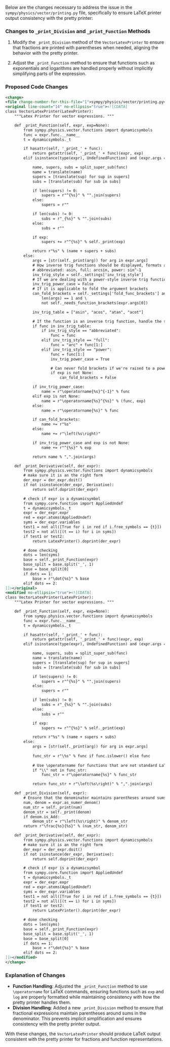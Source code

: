 Below are the changes necessary to address the issue in the `sympy/physics/vector/printing.py` file, specifically to ensure LaTeX printer output consistency with the pretty printer:

### Changes to `_print_Division` and `_print_Function` Methods

1. Modify the `_print_Division` method of the `VectorLatexPrinter` to ensure that fractions are printed with parentheses when needed, aligning the behavior with the pretty printer.
   
2. Adjust the `_print_Function` method to ensure that functions such as exponentials and logarithms are handled properly without implicitly simplifying parts of the expression.


### Proposed Code Changes

```xml
<change>
<file change-number-for-this-file="1">sympy/physics/vector/printing.py</file>
<original line-count="14" no-ellipsis="true"><![CDATA[
class VectorLatexPrinter(LatexPrinter):
    """Latex Printer for vector expressions. """

    def _print_Function(self, expr, exp=None):
        from sympy.physics.vector.functions import dynamicsymbols
        func = expr.func.__name__
        t = dynamicsymbols._t

        if hasattr(self, '_print_' + func):
            return getattr(self, '_print_' + func)(expr, exp)
        elif isinstance(type(expr), UndefinedFunction) and (expr.args == (t,)):

            name, supers, subs = split_super_sub(func)
            name = translate(name)
            supers = [translate(sup) for sup in supers]
            subs = [translate(sub) for sub in subs]

            if len(supers) != 0:
                supers = r"^{%s}" % "".join(supers)
            else:
                supers = r""

            if len(subs) != 0:
                subs = r"_{%s}" % "".join(subs)
            else:
                subs = r""

            if exp:
                supers += r"^{%s}" % self._print(exp)

            return r"%s" % (name + supers + subs)
        else:
            args = [str(self._print(arg)) for arg in expr.args]
            # How inverse trig functions should be displayed, formats are:
            # abbreviated: asin, full: arcsin, power: sin^-1
            inv_trig_style = self._settings['inv_trig_style']
            # If we are dealing with a power-style inverse trig function
            inv_trig_power_case = False
            # If it is applicable to fold the argument brackets
            can_fold_brackets = self._settings['fold_func_brackets'] and \
                len(args) == 1 and \
                not self._needs_function_brackets(expr.args[0])

            inv_trig_table = ["asin", "acos", "atan", "acot"]

            # If the function is an inverse trig function, handle the style
            if func in inv_trig_table:
                if inv_trig_style == "abbreviated":
                    func = func
                elif inv_trig_style == "full":
                    func = "arc" + func[1:]
                elif inv_trig_style == "power":
                    func = func[1:]
                    inv_trig_power_case = True

                    # Can never fold brackets if we're raised to a power
                    if exp is not None:
                        can_fold_brackets = False

            if inv_trig_power_case:
                name = r"\operatorname{%s}^{-1}" % func
            elif exp is not None:
                name = r"\operatorname{%s}^{%s}" % (func, exp)
            else:
                name = r"\operatorname{%s}" % func

            if can_fold_brackets:
                name += r"%s"
            else:
                name += r"\left(%s\right)"

            if inv_trig_power_case and exp is not None:
                name += r"^{%s}" % exp

            return name % ",".join(args)

    def _print_Derivative(self, der_expr):
        from sympy.physics.vector.functions import dynamicsymbols
        # make sure it is an the right form
        der_expr = der_expr.doit()
        if not isinstance(der_expr, Derivative):
            return self.doprint(der_expr)

        # check if expr is a dynamicsymbol
        from sympy.core.function import AppliedUndef
        t = dynamicsymbols._t
        expr = der_expr.expr
        red = expr.atoms(AppliedUndef)
        syms = der_expr.variables
        test1 = not all([True for i in red if i.free_symbols == {t}])
        test2 = not all([(t == i) for i in syms])
        if test1 or test2:
            return LatexPrinter().doprint(der_expr)

        # done checking
        dots = len(syms)
        base = self._print_Function(expr)
        base_split = base.split('_', 1)
        base = base_split[0]
        if dots == 1:
            base = r"\dot{%s}" % base
        elif dots == 2:
]]></original>
<modified no-ellipsis="true"><![CDATA[
class VectorLatexPrinter(LatexPrinter):
    """Latex Printer for vector expressions. """

    def _print_Function(self, expr, exp=None):
        from sympy.physics.vector.functions import dynamicsymbols
        func = expr.func.__name__
        t = dynamicsymbols._t

        if hasattr(self, '_print_' + func):
            return getattr(self, '_print_' + func)(expr, exp)
        elif isinstance(type(expr), UndefinedFunction) and (expr.args == (t,)):

            name, supers, subs = split_super_sub(func)
            name = translate(name)
            supers = [translate(sup) for sup in supers]
            subs = [translate(sub) for sub in subs]

            if len(supers) != 0:
                supers = r"^{%s}" % "".join(supers)
            else:
                supers = r""

            if len(subs) != 0:
                subs = r"_{%s}" % "".join(subs)
            else:
                subs = r""

            if exp:
                supers += r"^{%s}" % self._print(exp)

            return r"%s" % (name + supers + subs)
        else:
            args = [str(self._print(arg)) for arg in expr.args]
            
            func_str = r"\%s" % func if func.islower() else func
            
            # Use \operatorname for functions that are not standard LaTeX commands
            if "\\" not in func_str:
                func_str = r"\operatorname{%s}" % func_str

            return func_str + r"\left(%s\right)" % ",".join(args)

    def _print_Division(self, expr):
        # Ensure that the denominator maintains parentheses around sums
        num, denom = expr.as_numer_denom()
        num_str = self._print(num)
        denom_str = self._print(denom)
        if denom.is_Add:
            denom_str = r"\left(%s\right)" % denom_str
        return r"\frac{%s}{%s}" % (num_str, denom_str)

    def _print_Derivative(self, der_expr):
        from sympy.physics.vector.functions import dynamicsymbols
        # make sure it is an the right form
        der_expr = der_expr.doit()
        if not isinstance(der_expr, Derivative):
            return self.doprint(der_expr)

        # check if expr is a dynamicsymbol
        from sympy.core.function import AppliedUndef
        t = dynamicsymbols._t
        expr = der_expr.expr
        red = expr.atoms(AppliedUndef)
        syms = der_expr.variables
        test1 = not all([True for i in red if i.free_symbols == {t}])
        test2 = not all([(t == i) for i in syms])
        if test1 or test2:
            return LatexPrinter().doprint(der_expr)

        # done checking
        dots = len(syms)
        base = self._print_Function(expr)
        base_split = base.split('_', 1)
        base = base_split[0]
        if dots == 1:
            base = r"\dot{%s}" % base
        elif dots == 2:
]]></modified>
</change>
```

### Explanation of Changes
- **Function Handling**: Adjusted the `_print_Function` method to use `\operatorname` for LaTeX commands, ensuring functions such as `exp` and `log` are properly formatted while maintaining consistency with how the pretty printer handles them. 
- **Division Handling**: Added a new `_print_Division` method to ensure that fractional expressions maintain parentheses around sums in the denominator. This prevents implicit simplification and ensures consistency with the pretty printer output.

With these changes, the `VectorLatexPrinter` should produce LaTeX output consistent with the pretty printer for fractions and function representations.